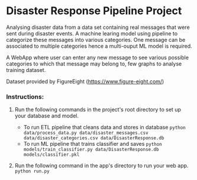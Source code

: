 # Disaster Response Pipeline Project

 
Analysing disaster data from a data set containing real messages that were sent during disaster events. 
A machine learing model using pipeline to categorize these messages into various categories.
One message can be associated to multiple categories hence a multi-ouput ML model is required.

A WebApp where user can enter any new message to see various possible categories to which that message may belong to, 
few graphs to analyse training dataset.

Dataset provided by FigureEight (https://www.figure-eight.com/)



### Instructions:
1. Run the following commands in the project's root directory to set up your database and model.

    - To run ETL pipeline that cleans data and stores in database
        `python data/process_data.py data/disaster_messages.csv data/disaster_categories.csv data/DisasterResponse.db`
    - To run ML pipeline that trains classifier and saves
        `python models/train_classifier.py data/DisasterResponse.db models/classifier.pkl`

2. Run the following command in the app's directory to run your web app.
    `python run.py`

